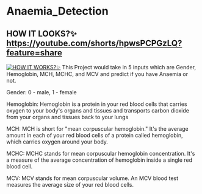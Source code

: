 # Anaemia_Detection

## HOW IT LOOKS?✨ https://youtube.com/shorts/hpwsPCPGzLQ?feature=share
[![HOW IT WORKS?✨](https://img.youtube.com/vi/hpwsPCPGzLQ/0.jpg)](https://www.youtube.com/watch?v=hpwsPCPGzLQ)
This Project would take in 5 inputs which are Gender, Hemoglobin, MCH, MCHC, and MCV and predict if you have Anaemia or not.

Gender: 0 - male, 1 - female

Hemoglobin: Hemoglobin is a protein in your red blood cells that carries oxygen to your body's organs and tissues and transports carbon dioxide from your organs and tissues back to your lungs

MCH: MCH is short for "mean corpuscular hemoglobin." It's the average amount in each of your red blood cells of a protein called hemoglobin, which carries oxygen around your body.

MCHC: MCHC stands for mean corpuscular hemoglobin concentration. It's a measure of the average concentration of hemoglobin inside a single red blood cell.

MCV: MCV stands for mean corpuscular volume. An MCV blood test measures the average size of your red blood cells.


